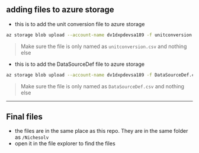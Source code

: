 ## adding files to azure storage
- this is to add the unit conversion file to azure storage
```bash
az storage blob upload --account-name dv1dxpdevsa189 -f unitconversion.csv -c ydxvisualization -n "data-config/source-def/unitconversion.csv" --sas-token "se=2025-05-28T13%3A40Z&sp=rwdl&spr=https&sv=2022-11-02&sr=c&sig=I9xIfo0DxAROMulZHh6eDGud1%2B7Okayz0WhrWZHFoB8%3D" --overwrite
```
> Make sure the file is only named as `unitconversion.csv` and nothing else

- this is to add the DataSourceDef file to azure storage
```bash
az storage blob upload --account-name dv1dxpdevsa189 -f DataSourceDef.csv -c ydxvisualization -n "data-config/source-def/DataSourceDef.csv" --sas-token "se=2025-05-28T13%3A40Z&sp=rwdl&spr=https&sv=2022-11-02&sr=c&sig=I9xIfo0DxAROMulZHh6eDGud1%2B7Okayz0WhrWZHFoB8%3D" --overwrite
```
> Make sure the file is only named as `DataSourceDef.csv` and nothing else

---
## Final files
- the files are in the same place as this repo. They are in the same folder as `/Nichesolv`
- open it in the file explorer to find the files